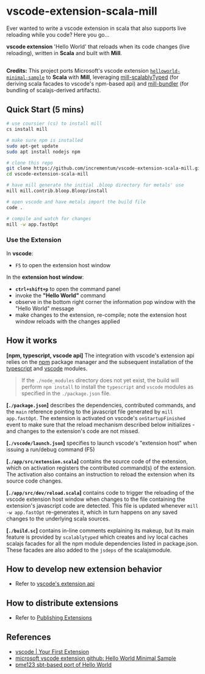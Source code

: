 # vscode-extension-scala-mill

Ever wanted to write a vscode extension in scala that also supports live reloading while you code? Here you go...


**vscode extension** 'Hello World' that reloads when its code changes (live reloading), written in **Scala** and built with **Mill**. 

##
**Credits:** This project ports Microsoft's vscode extension [```helloworld-minimal-sample```](https://github.com/Microsoft/vscode-extension-samples/tree/main/helloworld-minimal-sample)
to **Scala** with **Mill**, leveraging [mill-scalablyTyped](https://github.com/lolgab/mill-scalablytyped) (for deriving scala facades to vscode's npm-based api) and [mill-bundler](https://github.com/nafg/mill-bundler) (for bundling of scalajs-derived artifacts).


## Quick Start (5 mins)

```sh
# use coursier (cs) to install mill
cs install mill

# make sure npm is installed
sudo apt-get update
sudo apt install nodejs npm

# clone this repo
git clone https://github.com/incrementum/vscode-extension-scala-mill.git
cd vscode-extension-scala-mill

# have mill generate the initial .bloop directory for metals' use
mill mill.contrib.bloop.Bloop/install

# open vscode and have metals import the build file
code . 

# compile and watch for changes
mill -w app.fastOpt 
```

### Use the Extension

In **vscode**:
- ```F5``` to open the extension host window

In the **extension host window**: 
- **```ctrl+shift+p```** to open the command panel
- invoke the **"Hello World"** command
- observe in the bottom right corner the information pop window with the "Hello World" message
- make changes to the extension, re-compile; note the extension host window reloads with the changes applied

## How it works

**[npm, typescript, vscode api]** The integration with vscode's extension api relies on the [npm](https://www.npmjs.com/) package manager and the subsequent installation of the [typescript](https://www.typescriptlang.org/) and [vscode](https://code.visualstudio.com/api) modules.

> If the ```./node_modules``` directory does not yet exist, the build will perform ```npm install``` to install the `typescript` and `vscode` modules as specified in the ```./package.json``` file.

**[```./package.json```]** describes the dependencies, contributed commands, and the ```main``` reference pointing to the javascript file generated by ```mill app.fastOpt```. The extension is activated on vscode's ```onStartupFinished``` event to make sure that the reload mechanism described below initializes - and changes to the extension's code are not missed.

**[```./vscode/launch.json```]** specifies to launch vscode's "extension host" when issuing a run/debug command (F5)

**[```./app/src/extension.scala```]** contains the source code of the extension, which on activation registers the contributed command(s) of the extension. The activation also contains
an instruction to reload the extension when its source code changes. 

**[```./app/src/dev/reload.scala```]** contains code to trigger the reloading of the vscode extension host window when changes to the file containing the extension's javascript code are detected. This file is updated whenever ```mill -w app.fastOpt``` re-generates it, which in turn happens on any saved changes to the underlying scala sources.

**[```./build.sc```]** contains in-line comments explaining its makeup, but its main feature is provided by `scalablytyped` which creates and ivy local caches scalajs facades for all the npm module dependencies listed in package.json. These facades are also added to the `jsdeps` of the scalajsmodule.

## How to develop new extension behavior

- Refer to [vscode's extension api](https://code.visualstudio.com/api)

## How to distribute extensions

- Refer to [Publishing Extensions](https://code.visualstudio.com/api/working-with-extensions/publishing-extension)

## References

* [vscode | Your First Extension](https://code.visualstudio.com/api/get-started/your-first-extension)
* [microsoft vscode extension github: Hello World Minimal Sample](https://github.com/Microsoft/vscode-extension-samples/tree/main/helloworld-minimal-sample)
* [pme123 sbt-based port of Hello World](https://github.com/pme123/vscode-scalajs-hello)
